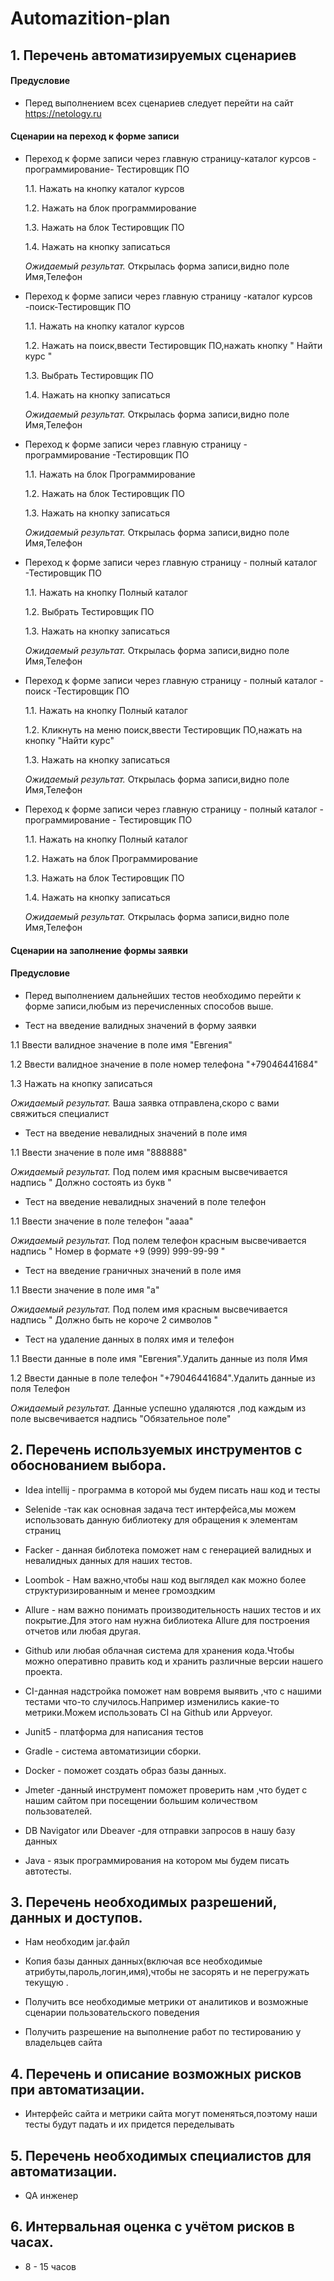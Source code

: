 # **Automazition-plan**
## **1. Перечень автоматизируемых сценариев**

#### Предусловие
*  Перед выполнением всех сценариев следует перейти на сайт https://netology.ru
#### Сценарии на переход к форме записи

* Переход к форме записи через главную страницу-каталог курсов - программирование- Тестировщик ПО
  
   1.1. Нажать на кнопку каталог курсов
  
   1.2. Нажать на блок программирование
  
   1.3. Нажать на блок Тестировщик ПО
  
   1.4. Нажать на кнопку записаться

  *Ожидаемый результат.* Открылась форма записи,видно поле Имя,Телефон
  
  
 * Переход к форме записи  через главную страницу  -каталог курсов -поиск-Тестировщик ПО

   1.1. Нажать на кнопку каталог курсов
  
   1.2. Нажать на поиск,ввести Тестировщик ПО,нажать кнопку " Найти курс "
  
   1.3. Выбрать Тестировщик ПО
  
   1.4. Нажать на кнопку записаться

   *Ожидаемый результат.* Открылась форма записи,видно поле Имя,Телефон
  

 * Переход к форме записи  через главную страницу  - программирование -Тестировщик ПО
    
   1.1. Нажать на блок Программирование
  
   1.2. Нажать на блок Тестировщик ПО
  
   1.3. Нажать на кнопку записаться

   *Ожидаемый результат.* Открылась форма записи,видно поле Имя,Телефон
  

 * Переход к форме записи  через главную страницу  - полный каталог -Тестировщик ПО
 
   1.1. Нажать на кнопку Полный каталог
  
   1.2. Выбрать Тестировщик ПО
  
   1.3. Нажать на кнопку записаться

   *Ожидаемый результат.* Открылась форма записи,видно поле Имя,Телефон
  

 * Переход к форме записи  через главную страницу  - полный каталог - поиск -Тестировщик ПО
 
   1.1. Нажать на кнопку Полный каталог
  
   1.2. Кликнуть на меню поиск,ввести Тестировщик ПО,нажать на кнопку "Найти курс"
  
   1.3. Нажать на кнопку записаться

   *Ожидаемый результат.* Открылась форма записи,видно поле Имя,Телефон
  

 * Переход к форме записи  через главную страницу  - полный каталог - программирование - Тестировщик ПО
 
   1.1. Нажать на кнопку Полный каталог
  
   1.2. Нажать на блок Программирование
  
   1.3. Нажать на блок Тестировщик ПО

   1.4. Нажать на кнопку записаться

   *Ожидаемый результат.* Открылась форма записи,видно поле Имя,Телефон

   
#### Сценарии на заполнение формы заявки 

#### Предусловие

* Перед выполнением дальнейших тестов необходимо перейти к форме записи,любым из перечисленных способов выше.

* Тест на введение валидных значений в форму заявки

1.1 Ввести валидное значение в поле имя "Евгения"

1.2 Ввести валидное значение в поле номер телефона "+79046441684"

1.3 Нажать на кнопку записаться

*Ожидаемый результат.* Ваша заявка отправлена,скоро с вами свяжиться специалист

* Тест на введение невалидных значений в поле имя

1.1 Ввести  значение в поле имя "888888"

*Ожидаемый результат.* Под полем имя красным высвечивается надпись " Должно состоять из букв "

* Тест на введение невалидных значений в поле телефон 

1.1 Ввести  значение в поле телефон "аааа"

*Ожидаемый результат.* Под полем телефон  красным высвечивается надпись " Номер в формате +9 (999) 999-99-99 "

* Тест на введение граничных  значений в поле имя 

1.1 Ввести  значение в поле имя "а"

*Ожидаемый результат.* Под полем имя  красным высвечивается надпись " Должно быть не короче 2 символов "

* Тест на удаление данных в полях имя и телефон

1.1 Ввести данные в поле имя "Евгения".Удалить данные из поля Имя

1.2 Ввести данные в поле  телефон  "+79046441684".Удалить данные из поля Телефон

*Ожидаемый результат.* Данные успешно удаляются ,под каждым из поле высвечивается надпись "Обязательное поле"


## 2. Перечень используемых инструментов с обоснованием выбора.

* Idea intellij - программа в которой мы будем писать наш код и тесты

* Selenide -так как основная задача тест интерфейса,мы можем использовать данную библиотеку для обращения к элементам страниц

* Facker - данная библотека поможет нам с генерацией валидных и невалидных данных для наших тестов.

* Loombok - Нам важно,чтобы наш код выглядел как можно более структуризированным и менее громоздким

* Allure - нам важно понимать производительность наших тестов и их покрытие.Для этого нам нужна библиотека Allure для построения отчетов или любая другая.

* Github или любая облачная система для хранения кода.Чтобы можно оперативно править код и  хранить различные версии нашего проекта.

* CI-данная надстройка поможет нам вовремя выявить ,что с нашими тестами что-то случилось.Например изменились какие-то метрики.Можем использовать CI на Github или Appveyor.

* Junit5 - платформа для написания тестов

* Gradle - система автоматизиции сборки. 

* Docker - поможет создать образ базы данных.

* Jmeter -данный инструмент поможет  проверить нам ,что будет с нашим сайтом при посещении большим количеством пользователей.

* DB Navigator или Dbeaver -для отправки запросов в нашу базу данных

* Java - язык программирования на котором мы будем писать автотесты.


## 3. Перечень необходимых разрешений, данных и доступов.

* Нам необходим jar.файл

* Копия базы данных данных(включая все необходимые атрибуты,пароль,логин,имя),чтобы не засорять и не перегружать текущую .

* Получить все необходимые метрики от аналитиков и возможные сценарии пользовательского поведения
  
*  Получить разрешение на выполнение работ по тестированию у владельцев сайта


## 4. Перечень и описание возможных рисков при автоматизации.

* Интерфейс сайта и метрики сайта могут поменяться,поэтому наши тесты будут падать и их придется переделывать
  

## 5. Перечень необходимых специалистов для автоматизации.

* QA инженер


## 6. Интервальная оценка с учётом рисков в часах.

* 8 - 15 часов
